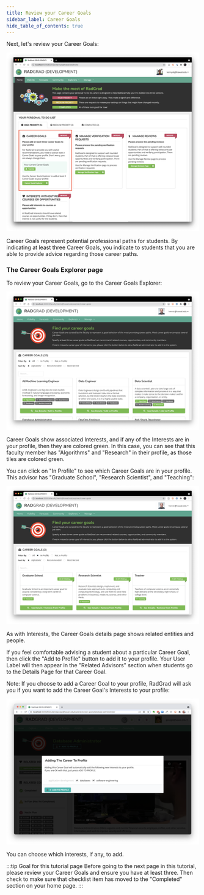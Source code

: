 ```yaml
---
title: Review your Career Goals
sidebar_label: Career Goals
hide_table_of_contents: true
---
```


Next, let's review your Career Goals:

![](/img/user-guide/new-advisor/home-advisor-career-goals.png)

Career Goals represent potential professional paths for students.  By indicating at least three Career Goals, you indicate to students that you are able to provide advice regarding those career paths.

### The Career Goals Explorer page

To review your Career Goals, go to the Career Goals Explorer:

![](/img/user-guide/new-faculty/career-goals-faculty.png)

Career Goals show associated Interests, and if any of the Interests are in your profile, then they are colored green. In this case, you can see that this faculty member has "Algorithms" and "Research" in their profile, as those tiles are colored green.

You can click on "In Profile" to see which Career Goals are in your profile. This advisor has "Graduate School", "Research Scientist", and "Teaching":

![](/img/user-guide/new-faculty/career-goals-faculty-2.png)

As with Interests, the Career Goals details page shows related entities and people.

If you feel comfortable advising a student about a particular Career Goal, then click the "Add to Profile" button to add it to your profile. Your User Label will then appear in the "Related Advisors" section when students go to the Details Page for that Career Goal.

Note: If you choose to add a Career Goal to your profile, RadGrad will ask you if you want to add the Career Goal's Interests to your profile:

![](/img/user-guide/new-student/career-goal-add-interests.png)

You can choose which interests, if any, to add.

:::tip Goal for this tutorial page
Before going to the next page in this tutorial, please review your Career Goals and ensure you have at least three. Then check to make sure that checklist item has moved to the "Completed" section on your home page.
:::
